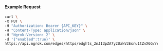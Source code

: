 <!-- Code generated for API Clients. DO NOT EDIT. -->

#### Example Request

```bash
curl \
-X PUT \
-H "Authorization: Bearer {API_KEY}" \
-H "Content-Type: application/json" \
-H "Ngrok-Version: 2" \
-d '{"enabled":true}' \
https://api.ngrok.com/edges/https/edghts_2nJI3pZA7y2UakV3Esru1tZvXGG/routes/edghtsrt_2nJI3uRWQwh7wxfQBReqDIrYq8k/websocket_tcp_converter
```
